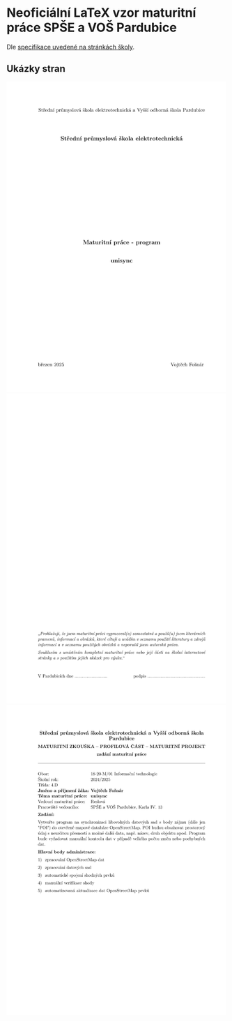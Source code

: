 # Neoficiální LaTeX vzor maturitní práce SPŠE a VOŠ Pardubice

Dle [specifikace uvedené na stránkách školy](https://web.archive.org/web/20241007091329/https://www.spse.cz/download/zak_ss/Maturita/MP_Formalni_stranka_dokumentace.pdf).

## Ukázky stran

![titulní strana](readme/titulnilist.jpg)
![prohlášení autora](readme/prohlaseniautora.jpg)
![zadání práce](readme/zadaniprace.jpg)
